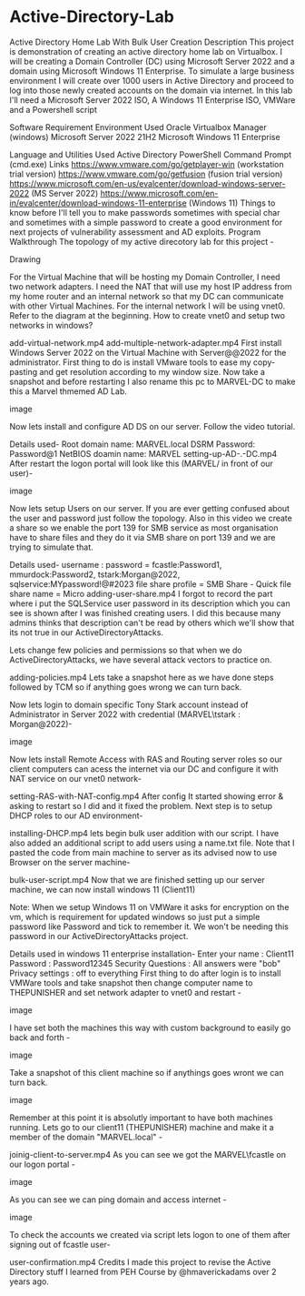 # Active-Directory-Lab
Active Directory Home Lab With Bulk User Creation
Description
This project is demonstration of creating an active directory home lab on Virtualbox. I will be creating a Domain Controller (DC) using Microsoft Server 2022 and a domain using Microsoft Windows 11 Enterprise. To simulate a large business environment I will create over 1000 users in Active Directory and proceed to log into those newly created accounts on the domain via internet. In this lab I'll need a Microsoft Server 2022 ISO, A Windows 11 Enterprise ISO, VMWare and a Powershell script

Software Requirement
Environment Used
Oracle Virtualbox Manager (windows) 
Microsoft Server 2022 21H2
Microsoft Windows 11 Enterprise

Language and Utilities Used
Active Directory
PowerShell
Command Prompt (cmd.exe)
Links
https://www.vmware.com/go/getplayer-win (workstation trial version)
https://www.vmware.com/go/getfusion (fusion trial version)
https://www.microsoft.com/en-us/evalcenter/download-windows-server-2022 (MS Server 2022)
https://www.microsoft.com/en-in/evalcenter/download-windows-11-enterprise (Windows 11)
Things to know before
I'll tell you to make passwords sometimes with special char and sometimes with a simple password to create a good environment for next projects of vulnerability assessment and AD exploits.
Program Walkthrough
The topology of my active direcotory lab for this project -

Drawing

For the Virtual Machine that will be hosting my Domain Controller, I need two network adapters. I need the NAT that will use my host IP address from my home router and an internal network so that my DC can communicate with other Virtual Machines. For the internal network I will be using vnet0. Refer to the diagram at the beginning. How to create vnet0 and setup two networks in windows?

 add-virtual-network.mp4 
 add-multiple-network-adapter.mp4 
First install Windows Server 2022 on the Virtual Machine with Server@@2022 for the administrator. First thing to do is install VMware tools to ease my copy-pasting and get resolution according to my window size. Now take a snapshot and before restarting I also rename this pc to MARVEL-DC to make this a Marvel thmemed AD Lab.

image

Now lets install and configure AD DS on our server. Follow the video tutorial.

Details used-
Root domain name: MARVEL.local
DSRM Password: Password@1
NetBIOS doamin name: MARVEL
 setting-up-AD-.-DC.mp4 
After restart the logon portal will look like this (MARVEL/ in front of our user)-

image

Now lets setup Users on our server. If you are ever getting confused about the user and password just follow the topology. Also in this video we create a share so we enable the port 139 for SMB service as most organisation have to share files and they do it via SMB share on port 139 and we are trying to simulate that.

Details used-
username : password = fcastle:Password1, mmurdock:Password2, tstark:Morgan@2022, sqlservice:MYpassword!@#2023
file share profile = SMB Share - Quick
file share name = Micro
 adding-user-share.mp4 
I forgot to record the part where i put the SQLService user password in its description which you can see is shown after I was finished creating users. I did this because many admins thinks that description can't be read by others which we'll show that its not true in our ActiveDirectoryAttacks.

Lets change few policies and permissions so that when we do ActiveDirectoryAttacks, we have several attack vectors to practice on.

 adding-policies.mp4 
Lets take a snapshot here as we have done steps followed by TCM so if anything goes wrong we can turn back.

Now lets login to domain specific Tony Stark account instead of Administrator in Server 2022 with credential (MARVEL\tstark : Morgan@2022)-

image

Now lets install Remote Access with RAS and Routing server roles so our client computers can acess the internet via our DC and configure it with NAT service on our vnet0 network-

 setting-RAS-with-NAT-config.mp4 
After config It started showing error & asking to restart so I did and it fixed the problem. Next step is to setup DHCP roles to our AD environment-

 installing-DHCP.mp4 
lets begin bulk user addition with our script. I have also added an additional script to add users using a name.txt file. Note that I pasted the code from main machine to server as its advised now to use Browser on the server machine-

 bulk-user-script.mp4 
Now that we are finished setting up our server machine, we can now install windows 11 (Client11)

Note: When we setup Windows 11 on VMWare it asks for encryption on the vm, which is requirement for updated windows so just put a simple password like Password and tick to remember it. We won't be needing this password in our ActiveDirectoryAttacks project.

Details used in windows 11 enterprise installation-
Enter your name : Client11
Password : Password12345
Security Questions : All answers were "bob"
Privacy settings : off to everything
First thing to do after login is to install VMWare tools and take snapshot then change computer name to THEPUNISHER and set network adapter to vnet0 and restart -

image

I have set both the machines this way with custom background to easily go back and forth -

image

Take a snapshot of this client machine so if anythings goes wront we can turn back.

image

Remember at this point it is absolutly important to have both machines running. Lets go to our client11 (THEPUNISHER) machine and make it a member of the domain "MARVEL.local" -

 joinig-client-to-server.mp4 
As you can see we got the MARVEL\fcastle on our logon portal -

image

As you can see we can ping domain and access internet -

image

To check the accounts we created via script lets logon to one of them after signing out of fcastle user-

 user-confirmation.mp4 
Credits
I made this project to revise the Active Directory stuff I learned from PEH Course by @hmaverickadams over 2 years ago.
